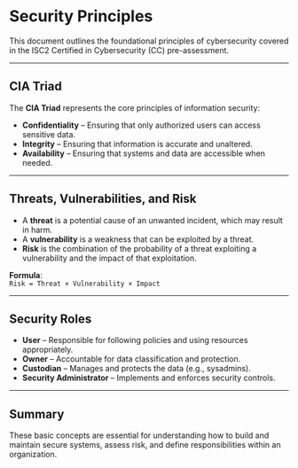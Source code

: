 # Security Principles

This document outlines the foundational principles of cybersecurity covered in the ISC2 Certified in Cybersecurity (CC) pre-assessment.

---

## CIA Triad

The **CIA Triad** represents the core principles of information security:

- **Confidentiality** – Ensuring that only authorized users can access sensitive data.
- **Integrity** – Ensuring that information is accurate and unaltered.
- **Availability** – Ensuring that systems and data are accessible when needed.

---

## Threats, Vulnerabilities, and Risk

- A **threat** is a potential cause of an unwanted incident, which may result in harm.
- A **vulnerability** is a weakness that can be exploited by a threat.
- **Risk** is the combination of the probability of a threat exploiting a vulnerability and the impact of that exploitation.

**Formula**:  
`Risk = Threat × Vulnerability × Impact`

---

## Security Roles

- **User** – Responsible for following policies and using resources appropriately.
- **Owner** – Accountable for data classification and protection.
- **Custodian** – Manages and protects the data (e.g., sysadmins).
- **Security Administrator** – Implements and enforces security controls.

---

## Summary

These basic concepts are essential for understanding how to build and maintain secure systems, assess risk, and define responsibilities within an organization.
